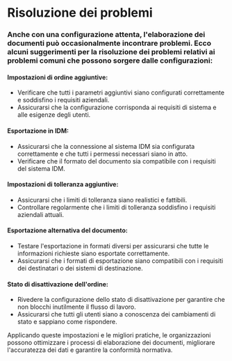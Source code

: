 # Risoluzione dei problemi

### Anche con una configurazione attenta, l'elaborazione dei documenti può occasionalmente incontrare problemi. Ecco alcuni suggerimenti per la risoluzione dei problemi relativi ai problemi comuni che possono sorgere dalle configurazioni:

#### Impostazioni di ordine aggiuntive:

* Verificare che tutti i parametri aggiuntivi siano configurati correttamente e soddisfino i requisiti aziendali.
* Assicurarsi che la configurazione corrisponda ai requisiti di sistema e alle esigenze degli utenti.

#### Esportazione in IDM:

* Assicurarsi che la connessione al sistema IDM sia configurata correttamente e che tutti i permessi necessari siano in atto.
* Verificare che il formato del documento sia compatibile con i requisiti del sistema IDM.

#### Impostazioni di tolleranza aggiuntive:

* Assicurarsi che i limiti di tolleranza siano realistici e fattibili.
* Controllare regolarmente che i limiti di tolleranza soddisfino i requisiti aziendali attuali.

#### Esportazione alternativa del documento:

* Testare l'esportazione in formati diversi per assicurarsi che tutte le informazioni richieste siano esportate correttamente.
* Assicurarsi che i formati di esportazione siano compatibili con i requisiti dei destinatari o dei sistemi di destinazione.

#### Stato di disattivazione dell'ordine:

* Rivedere la configurazione dello stato di disattivazione per garantire che non blocchi inutilmente il flusso di lavoro.
* Assicurarsi che tutti gli utenti siano a conoscenza dei cambiamenti di stato e sappiano come rispondere.

Applicando queste impostazioni e le migliori pratiche, le organizzazioni possono ottimizzare i processi di elaborazione dei documenti, migliorare l'accuratezza dei dati e garantire la conformità normativa.
